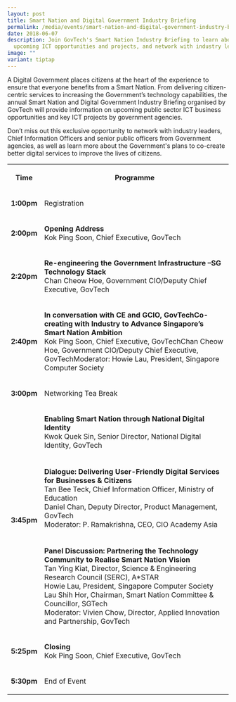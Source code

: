 ```yaml
---
layout: post
title: Smart Nation and Digital Government Industry Briefing
permalink: /media/events/smart-nation-and-digital-government-industry-briefing/
date: 2018-06-07
description: Join GovTech's Smart Nation Industry Briefing to learn about
  upcoming ICT opportunities and projects, and network with industry leaders! 🌐
image: ""
variant: tiptap
---
```

<p>A Digital Government places citizens at the heart of the experience to
ensure that everyone benefits from a Smart Nation. From delivering citizen-centric
services to increasing the Government’s technology capabilities, the annual
Smart Nation and Digital Government Industry Briefing organised by GovTech
will provide information on upcoming public sector ICT business opportunities
and key ICT projects by government agencies.</p>
<p>Don’t miss out this exclusive opportunity to network with industry leaders,
Chief Information Officers and senior public officers from Government agencies,
as well as learn more about the Government's plans to co-create better
digital services to improve the lives of citizens.</p>
<p></p>
<table>
<tbody>
<tr>
<th rowspan="1" colspan="1">
<p>Time</p>
</th>
<th rowspan="1" colspan="1">
<p>Programme</p>
</th>
</tr>
<tr>
<td rowspan="1" colspan="1">
<p><strong>1:00pm</strong>
</p>
</td>
<td rowspan="1" colspan="1">
<p>Registration</p>
</td>
</tr>
<tr>
<td rowspan="1" colspan="1">
<p><strong>2:00pm</strong>
</p>
</td>
<td rowspan="1" colspan="1">
<p><strong>Opening Address</strong> 
<br>Kok Ping Soon, Chief Executive, GovTech</p>
</td>
</tr>
<tr>
<td rowspan="1" colspan="1">
<p><strong>2:20pm</strong>
</p>
</td>
<td rowspan="1" colspan="1">
<p><strong>Re-engineering the Government Infrastructure –SG Technology Stack</strong> 
<br>Chan Cheow Hoe, Government CIO/Deputy Chief Executive, GovTech</p>
</td>
</tr>
<tr>
<td rowspan="1" colspan="1">
<p><strong>2:40pm</strong>
</p>
</td>
<td rowspan="1" colspan="1">
<p><strong>In conversation with CE and GCIO, GovTechCo-creating with Industry to Advance Singapore’s Smart Nation Ambition</strong> 
<br>Kok Ping Soon, Chief Executive, GovTechChan Cheow Hoe, Government CIO/Deputy
Chief Executive, GovTechModerator: Howie Lau, President, Singapore Computer
Society</p>
</td>
</tr>
<tr>
<td rowspan="1" colspan="1">
<p><strong>3:00pm</strong>
</p>
</td>
<td rowspan="1" colspan="1">
<p>Networking Tea Break</p>
</td>
</tr>
<tr>
<td rowspan="1" colspan="1">
<p><strong>3:45pm</strong>
</p>
</td>
<td rowspan="1" colspan="1">
<p><strong>Enabling Smart Nation through National Digital Identity</strong> 
<br>Kwok Quek Sin, Senior Director, National Digital Identity, GovTech
<br>
<br>
<br><strong>Dialogue: Delivering User-Friendly Digital Services for Businesses &amp; Citizens</strong> 
<br>Tan Bee Teck, Chief Information Officer, Ministry of Education
<br>Daniel Chan, Deputy Director, Product Management, GovTech
<br>Moderator: P. Ramakrishna, CEO, CIO Academy Asia
<br>
<br>
<br><strong>Panel Discussion: Partnering the Technology Community to Realise Smart Nation Vision</strong> 
<br>Tan Ying Kiat, Director, Science &amp; Engineering Research Council (SERC),
A*STAR
<br>Howie Lau, President, Singapore Computer Society
<br>Lau Shih Hor, Chairman, Smart Nation Committee &amp; Councillor, SGTech
<br>Moderator: Vivien Chow, Director, Applied Innovation and Partnership,
GovTech
<br>
</p>
</td>
</tr>
<tr>
<td rowspan="1" colspan="1">
<p><strong>5:25pm</strong>
</p>
</td>
<td rowspan="1" colspan="1">
<p><strong>Closing</strong> 
<br>Kok Ping Soon, Chief Executive, GovTech</p>
</td>
</tr>
<tr>
<td rowspan="1" colspan="1">
<p><strong>5:30pm</strong>
</p>
</td>
<td rowspan="1" colspan="1">
<p>End of Event</p>
</td>
</tr>
</tbody>
</table>
<p></p>
